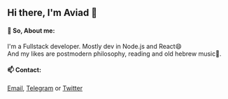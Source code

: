 ## Hi there, I'm Aviad 👋

#### :raising_hand: So, About me:
I'm a Fullstack developer.
Mostly dev in Node.js and React😄<br>
And my likes are postmodern philosophy, reading and old hebrew music🎵.<br>

#### 📫 Contact: 
[Email](mailto:aviadsofer@gmail.com), [Telegram](https://t.me/Aviad1232) or [Twitter](https://twitter.com/AviadSofer)

<!--
**AviadSofer/AviadSofer** is a ✨ _special_ ✨ repository because its `README.md` (this file) appears on your GitHub profile.

Here are some ideas to get you started:

- 🔭 I’m currently working on ...
- 🌱 I’m currently learning ...
- 👯 I’m looking to collaborate on ...
- 🤔 I’m looking for help with ...
- 💬 Ask me about ...
- 📫 How to reach me: ...
- 😄 Pronouns: ...
- ⚡ Fun fact: ...
-->
